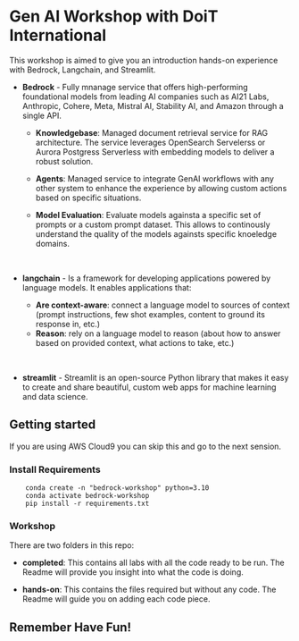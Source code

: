 # Gen AI Workshop with DoiT International

This workshop is aimed to give you an introduction hands-on experience with Bedrock, Langchain, and Streamlit.

* **Bedrock** - Fully mnanage service that offers high-performing foundational models from leading AI companies such as AI21 Labs, Anthropic, Cohere, Meta, Mistral AI, Stability AI, and Amazon through a single API.

    * **Knowledgebase**: Managed document retrieval service for RAG architecture. The service leverages OpenSearch Servelerss or Aurora Postgress Serverless with embedding models to deliver a robust solution.

    * **Agents**: Managed service to integrate GenAI workflows with any other system to enhance the experience by allowing custom actions based on specific situations.

    * **Model Evaluation**: Evaluate models againsta a specific set of prompts or a custom prompt dataset. This allows to continously understand the quality of the models againsts specific knoeledge domains.

<br>

* **langchain** - Is a framework for developing applications powered by language models. It enables applications that:

    * **Are context-aware**: connect a language model to sources of context (prompt instructions, few shot examples, content to ground its response in, etc.)
    * **Reason**: rely on a language model to reason (about how to answer based on provided context, what actions to take, etc.)

<br>

* **streamlit** - Streamlit is an open-source Python library that makes it easy to create and share beautiful, custom web apps for machine learning and data science.

## Getting started

If you are using AWS Cloud9 you can skip this and go to the next sension.

### Install Requirements

        conda create -n "bedrock-workshop" python=3.10
        conda activate bedrock-workshop
        pip install -r requirements.txt


### Workshop

There are two folders in this repo:

* **completed**: This contains all labs with all the code ready to be run. The Readme will provide you insight into what the code is doing.

* **hands-on**: This contains the files required but without any code. The Readme will guide you on adding each code piece.

## Remember Have Fun!